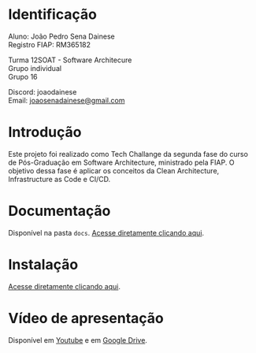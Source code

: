 # Identificação

Aluno: João Pedro Sena Dainese  
Registro FIAP: RM365182  

Turma 12SOAT - Software Architecure  
Grupo individual  
Grupo 16  

Discord: joaodainese  
Email: joaosenadainese@gmail.com  

# Introdução

Este projeto foi realizado como Tech Challange da segunda fase do curso de Pós-Graduação em Software Architecture, ministrado pela FIAP. O objetivo dessa fase é aplicar os conceitos da Clean Architecture, Infrastructure as Code e CI/CD.

# Documentação

Disponível na pasta `docs`. [Acesse diretamente clicando aqui](./docs/1_introducao_video.md).

# Instalação

[Acesse diretamente clicando aqui](./docs/2_instalacao_uso.md).

# Vídeo de apresentação

Disponível em [Youtube](https://youtu.be/a6SSs1XuTbg) e em [Google Drive](https://drive.google.com/file/d/1hl-doibUoOJy-krHbLot0UL2IXFaDIDz/view?usp=sharing).